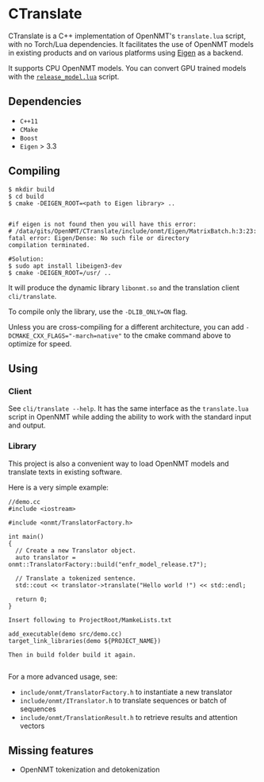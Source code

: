 # CTranslate

CTranslate is a C++ implementation of OpenNMT's `translate.lua` script, with no Torch/Lua dependencies. It facilitates the use of OpenNMT models in existing products and on various platforms using [Eigen](http://eigen.tuxfamily.org) as a backend.

It supports CPU OpenNMT models. You can convert GPU trained models with the [`release_model.lua`](https://github.com/OpenNMT/OpenNMT/tree/master/tools#release-model) script.

## Dependencies

* `C++11`
* `CMake`
* `Boost`
* `Eigen` > 3.3

## Compiling

```
$ mkdir build
$ cd build
$ cmake -DEIGEN_ROOT=<path to Eigen library> ..


#if eigen is not found then you will have this error:
# /data/gits/OpenNMT/CTranslate/include/onmt/Eigen/MatrixBatch.h:3:23: fatal error: Eigen/Dense: No such file or directory
compilation terminated.

#Solution:
$ sudo apt install libeigen3-dev
$ cmake -DEIGEN_ROOT=/usr/ ..

```

It will produce the dynamic library `libonmt.so` and the translation client `cli/translate`.

To compile only the library, use the `-DLIB_ONLY=ON` flag.

Unless you are cross-compiling for a different architecture, you can add `-DCMAKE_CXX_FLAGS="-march=native"` to the cmake command above to optimize for speed.

## Using

### Client

See `cli/translate --help`. It has the same interface as the `translate.lua` script in OpenNMT while adding the ability to work with the standard input and output.

### Library

This project is also a convenient way to load OpenNMT models and translate texts in existing software.

Here is a very simple example:

```
//demo.cc
#include <iostream>

#include <onmt/TranslatorFactory.h>

int main()
{
  // Create a new Translator object.
  auto translator = onmt::TranslatorFactory::build("enfr_model_release.t7");

  // Translate a tokenized sentence.
  std::cout << translator->translate("Hello world !") << std::endl;

  return 0;
}

Insert following to ProjectRoot/MamkeLists.txt

add_executable(demo src/demo.cc)
target_link_libraries(demo ${PROJECT_NAME})

Then in build folder build it again.


```

For a more advanced usage, see:

* `include/onmt/TranslatorFactory.h` to instantiate a new translator
* `include/onmt/ITranslator.h` to translate sequences or batch of sequences
* `include/onmt/TranslationResult.h` to retrieve results and attention vectors

## Missing features

* OpenNMT tokenization and detokenization

